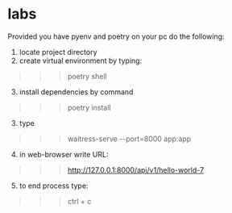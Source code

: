 # labs

Provided you have pyenv and poetry on your pc do the following:

1. locate project directory
2. create virtual environment by typing:
>>> poetry shell
3. install dependencies by command
>>> poetry install
3. type 
>>> waitress-serve --port=8000 app:app
4. in web-browser write URL: 
>>> http://127.0.0.1:8000/api/v1/hello-world-7
5. to end process type:
>>> ctrl + c
